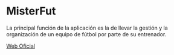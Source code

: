MisterFut
============================

La principal función de la aplicación es la de llevar la gestión y la organización de un equipo de fútbol por parte de su entrenador.

[Web Oficial](http://misterfut.herokuapp.com/)
